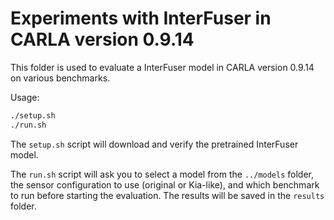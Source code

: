 # Experiments with InterFuser in CARLA version 0.9.14

This folder is used to evaluate a InterFuser model in CARLA version 0.9.14 on various benchmarks.

Usage:
    
```bash
./setup.sh
./run.sh
```

The `setup.sh` script will download and verify the pretrained InterFuser model. 

The `run.sh` script will ask you to select a model from the `../models` folder, the sensor configuration to use (original or Kia-like), and which benchmark to run before starting the evaluation. The results will be saved in the `results` folder.
